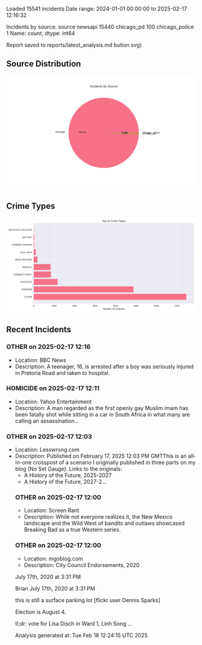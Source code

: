 
Loaded 15541 incidents
Date range: 2024-01-01 00:00:00 to 2025-02-17 12:16:32

Incidents by source:
source
newsapi           15440
chicago_pd          100
chicago_police        1
Name: count, dtype: int64

Report saved to reports/latest_analysis.md
bution.svg)

## Source Distribution
![Source Distribution](images/source_distribution.svg)

## Crime Types
![Crime Types](images/crime_types.svg)

## Recent Incidents

### OTHER on 2025-02-17 12:16
- Location: BBC News
- Description: A teenager, 16, is arrested after a boy was seriously injured in Pretoria Road and taken to hospital.


### HOMICIDE on 2025-02-17 12:11
- Location: Yahoo Entertainment
- Description: A man regarded as the first openly gay Muslim imam has been fatally shot while sitting in a car in South Africa in what many are calling an assassination...


### OTHER on 2025-02-17 12:03
- Location: Lesswrong.com
- Description: Published on February 17, 2025 12:03 PM GMTThis is an all-in-one crosspost of a scenario I originally published in three parts on my blog (No Set Gauge). Links to the originals:<ul><li>A History of the Future, 2025-2027</li><li>A History of the Future, 2027-2…


### OTHER on 2025-02-17 12:00
- Location: Screen Rant
- Description: While not everyone realizes it, the New Mexico landscape and the Wild West of bandits and outlaws showcased Breaking Bad as a true Western series.


### OTHER on 2025-02-17 12:00
- Location: mgoblog.com
- Description: City Council Endorsements, 2020

 July 17th, 2020 at 3:31 PM

 Brian
July 17th, 2020 at 3:31 PM


 
 
 
 
 

 



 
 this is still a surface parking lot [flickr user Dennis Sparks]
 
 Election is August 4. 


tl;dr: vote for Lisa Disch in Ward 1, Linh Song …

Analysis generated at: Tue Feb 18 12:24:15 UTC 2025
